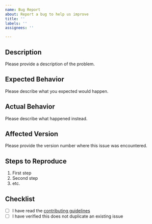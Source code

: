 ```yaml
---
name: Bug Report
about: Report a bug to help us improve
title: ''
labels: ''
assignees: ''

---
```


## Description

Please provide a description of the problem.

## Expected Behavior

Please describe what you expected would happen.

## Actual Behavior

Please describe what happened instead.

## Affected Version

Please provide the version number where this issue was encountered.

## Steps to Reproduce

1. First step
1. Second step
1. etc.

## Checklist

- [ ] I have read the [contributing guidelines](/CONTRIBUTING.md)
- [ ] I have verified this does not duplicate an existing issue
